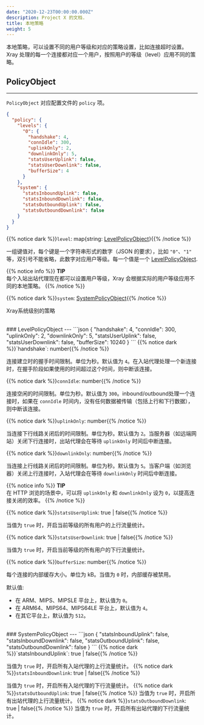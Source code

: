 ```yaml
---
date: "2020-12-23T00:00:00.000Z"
description: Project X 的文档.
title: 本地策略
weight: 5
---
```


本地策略，可以设置不同的用户等级和对应的策略设置，比如连接超时设置。Xray 处理的每一个连接都对应一个用户，按照用户的等级（level）应用不同的策略。

## PolicyObject
---
`PolicyObject` 对应配置文件的 `policy` 项。

```json
{
  "policy": {
    "levels": {
      "0": {
        "handshake": 4,
        "connIdle": 300,
        "uplinkOnly": 2,
        "downlinkOnly": 5,
        "statsUserUplink": false,
        "statsUserDownlink": false,
        "bufferSize": 4
      }
    },
    "system": {
      "statsInboundUplink": false,
      "statsInboundDownlink": false,
      "statsOutboundUplink": false,
      "statsOutboundDownlink": false
    }
  }
}
```
{{% notice dark %}}`level`: map{string: [LevelPolicyObject](#levelpolicyobject)}{{% /notice %}}

一组键值对，每个键是一个字符串形式的数字（JSON 的要求），比如 `"0"`、`"1"` 等，双引号不能省略，此数字对应用户等级。每一个值是一个 [LevelPolicyObject](#levelpolicyobject).

{{% notice info %}}
**TIP**\
每个入站出站代理现在都可以设置用户等级，Xray 会根据实际的用户等级应用不同的本地策略。
{{% /notice %}}

{{% notice dark %}}`system`: [SystemPolicyObject](#systempolicyobject){{% /notice %}}

Xray系统级别的策略

<br />
### LevelPolicyObject
---
```json
{
    "handshake": 4,
    "connIdle": 300,
    "uplinkOnly": 2,
    "downlinkOnly": 5,
    "statsUserUplink": false,
    "statsUserDownlink": false,
    "bufferSize": 10240
}
```
{{% notice dark %}}`handshake`: number{{% /notice %}}

连接建立时的握手时间限制。单位为秒。默认值为 `4`。在入站代理处理一个新连接时，在握手阶段如果使用的时间超过这个时间，则中断该连接。

{{% notice dark %}}`connIdle`: number{{% /notice %}}

连接空闲的时间限制。单位为秒。默认值为 `300`。inbound/outbound处理一个连接时，如果在 `connIdle` 时间内，没有任何数据被传输（包括上行和下行数据），则中断该连接。

{{% notice dark %}}`uplinkOnly`: number{{% /notice %}}

当连接下行线路关闭后的时间限制。单位为秒。默认值为 `2`。当服务器（如远端网站）关闭下行连接时，出站代理会在等待 `uplinkOnly` 时间后中断连接。

{{% notice dark %}}`downlinkOnly`: number{{% /notice %}}

当连接上行线路关闭后的时间限制。单位为秒。默认值为 `5`。当客户端（如浏览器）关闭上行连接时，入站代理会在等待 `downlinkOnly` 时间后中断连接。

{{% notice info %}}
**TIP**\
在 HTTP 浏览的场景中，可以将 `uplinkOnly` 和 `downlinkOnly` 设为 `0`，以提高连接关闭的效率。
{{% /notice %}}

{{% notice dark %}}`statsUserUplink`: true | false{{% /notice %}}

当值为 `true` 时，开启当前等级的所有用户的上行流量统计。

{{% notice dark %}}`statsUserDownlink`: true | false{{% /notice %}}

当值为 `true` 时，开启当前等级的所有用户的下行流量统计。

{{% notice dark %}}`bufferSize`: number{{% /notice %}}

每个连接的内部缓存大小。单位为 kB。当值为 `0` 时，内部缓存被禁用。

默认值: 
* 在 ARM、MIPS、MIPSLE 平台上，默认值为 `0`。
* 在 ARM64、MIPS64、MIPS64LE 平台上，默认值为 `4`。
* 在其它平台上，默认值为 `512`。

<!-- {{% notice info %}}
**TIP**\
`bufferSize` 选项会覆盖 [环境变量](env.md#每个连接的缓存大小)中 `Xray.ray.buffer.size` 的设定。
{{% /notice %}} -->

<br />
### SystemPolicyObject
---
```json
{
    "statsInboundUplink": false,
    "statsInboundDownlink": false,
    "statsOutboundUplink": false,
    "statsOutboundDownlink": false
}
```
{{% notice dark %}}`statsInboundUplink`: true | false{{% /notice %}}

当值为 `true` 时，开启所有入站代理的上行流量统计。
{{% notice dark %}}`statsInboundDownlink`: true | false{{% /notice %}}

当值为 `true` 时，开启所有入站代理的下行流量统计。
{{% notice dark %}}`statsOutboundUplink`: true | false{{% /notice %}}
当值为 `true` 时，开启所有出站代理的上行流量统计。
{{% notice dark %}}`statsOutboundDownlink`: true | false{{% /notice %}}
当值为 `true` 时，开启所有出站代理的下行流量统计。
